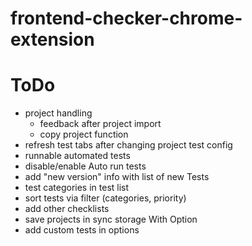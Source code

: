 # frontend-checker-chrome-extension

# ToDo
- project handling
    - feedback after project import
    - copy project function
- refresh test tabs after changing project test config
- runnable automated tests
- disable/enable Auto run tests
- add "new version" info with list of new Tests
- test categories in test list
- sort tests via filter (categories, priority)
- add other checklists
- save projects in sync storage With Option
- add custom tests in options